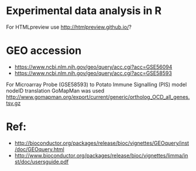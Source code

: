 #  Experimental data analysis in R

For HTMLpreview use http://htmlpreview.github.io/?

# GEO accession
* https://www.ncbi.nlm.nih.gov/geo/query/acc.cgi?acc=GSE56094
* https://www.ncbi.nlm.nih.gov/geo/query/acc.cgi?acc=GSE58593

For Microarray Probe (GSE58593) to Potato Immune Signalling (PIS) model nodeID translation GoMapMan was used http://www.gomapman.org/export/current/generic/ortholog_OCD_all_genes.tsv.gz

# Ref:
* http://bioconductor.org/packages/release/bioc/vignettes/GEOquery/inst/doc/GEOquery.html
* http://www.bioconductor.org/packages/release/bioc/vignettes/limma/inst/doc/usersguide.pdf
